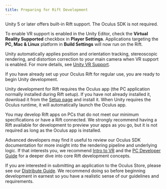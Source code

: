 ```yaml
---
title: Preparing for Rift Development
---
```

Unity 5 or later offers built-in Rift support. The Oculus SDK is not required.

To enable VR support is enabled in the Unity Editor, check the **Virtual Reality Supported** checkbox in **Player Settings**. Applications targeting the **PC, Mac & Linux** platform in **Build Settings** will now run on the Rift.

Unity automatically applies position and orientation tracking, stereoscopic rendering, and distortion correction to your main camera when VR support is enabled. For more details, see [Unity VR Support](/documentation/unity/latest/concepts/book-unity-dg/ "Welcome to the Oculus Unity Developer Guide.").

If you have already set up your Oculus Rift for regular use, you are ready to begin Unity development.

Unity development for Rift requires the Oculus app (the PC application normally installed during Rift setup). If you have not already installed it, download it from the [Setup page](https://www3.oculus.com/en-us/setup/) and install it. When Unity requires the Oculus runtime, it will automatically launch the Oculus app.

You may develop Rift apps on PCs that do not meet our minimum specifications or have a Rift connected. We strongly recommend having a Rift available for development to preview your apps as you go, but it is not required as long as the Oculus app is installed.

Advanced developers may find it useful to review our Oculus SDK documentation for more insight into the rendering pipeline and underlying logic. If that interests you, we recommend [Intro to VR](/documentation/intro-vr/latest/concepts/book-bp/) and the [PC Developer Guide](/documentation/pcsdk/latest/concepts/book-dg/) for a deeper dive into core Rift development concepts.

If you are interested in submitting an application to the Oculus Store, please see our [Distribute Guide](/distribute/). We recommend doing so before beginning development in earnest so you have a realistic sense of our guidelines and requirements. 

